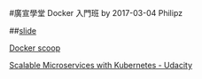 #廣宣學堂 Docker 入門班 by 2017-03-04 Philipz

##[slide](https://goo.gl/ChHVNL)

[Docker scoop](http://docker-software-inc.scoop.it/t/docker-by-docker)

[Scalable Microservices with Kubernetes - Udacity](https://classroom.udacity.com/courses/ud615/)
